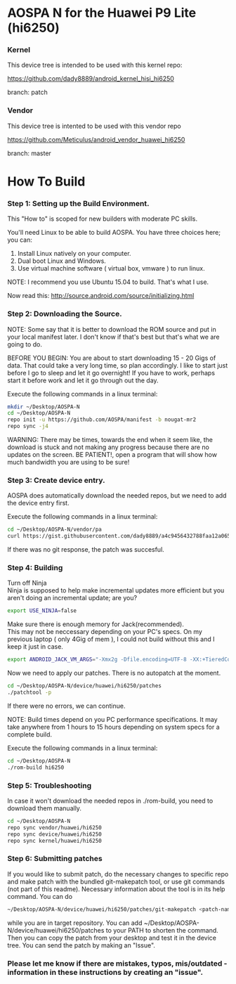 # AOSPA N for the Huawei P9 Lite (hi6250)

### Kernel
This device tree is intended to be used with this kernel repo:

https://github.com/dady8889/android_kernel_hisi_hi6250

branch: patch
### Vendor
This device tree is intented to be used with this vendor repo

https://github.com/Meticulus/android_vendor_huawei_hi6250

branch: master
# How To Build

### Step 1: Setting up the Build Environment.

This "How to" is scoped for new builders with moderate PC skills.

You'll need Linux to be able to build AOSPA. You have three choices here; you can:

1. Install Linux natively on your computer.
2. Dual boot Linux and Windows.
3. Use virtual machine software ( virtual box, vmware ) to run linux.

NOTE: I recommend you use Ubuntu 15.04 to build. That's what I use.

Now read this: http://source.android.com/source/initializing.html

### Step 2: Downloading the Source.

NOTE: Some say that it is better to download the ROM source and put in your local manifest later. I don't know if that's best but that's what we are going to do.

BEFORE YOU BEGIN: You are about to start downloading 15 - 20 Gigs of data. That could take a very long time, so plan accordingly. I like to start just before I go to sleep and let it go overnight! If you have to work, perhaps start it before work and let it go through out the day.

Execute the following commands in a linux terminal:
```bash
mkdir ~/Desktop/AOSPA-N
cd ~/Desktop/AOSPA-N
repo init -u https://github.com/AOSPA/manifest -b nougat-mr2
repo sync -j4
```
WARNING: There may be times, towards the end when it seem like, the download is stuck and not making any progress because there are no updates on the screen. BE PATIENT!, open a program that will show how much bandwidth you are using to be sure!

### Step 3: Create device entry.

AOSPA does automatically download the needed repos, but we need to add the device entry first.

Execute the following commands in a linux terminal:
```bash
cd ~/Desktop/AOSPA-N/vendor/pa
curl https://gist.githubusercontent.com/dady8889/a4c9456432788faa12a065bf181e4d71/raw | git apply -
```

If there was no git response, the patch was succesful.

### Step 4: Building

Turn off Ninja  
Ninja is supposed to help make incremental updates more efficient but you aren't doing an incremental update; are you?
```bash
export USE_NINJA=false
```

Make sure there is enough memory for Jack(recommended).  
This may not be neccessary depending on your PC's specs. On my previous laptop ( only 4Gig of mem ), I could not build without this and I keep it just in case.
```bash
export ANDROID_JACK_VM_ARGS="-Xmx2g -Dfile.encoding=UTF-8 -XX:+TieredCompilation"
```

Now we need to apply our patches. There is no autopatch at the moment.
```bash
cd ~/Desktop/AOSPA-N/device/huawei/hi6250/patches
./patchtool -p
```
If there were no errors, we can continue.

NOTE: Build times depend on you PC performance specifications. It may take anywhere from 1 hours to 15 hours depending on system specs for a complete build.

Execute the following commands in a linux terminal:
```bash
cd ~/Desktop/AOSPA-N
./rom-build hi6250
```

### Step 5: Troubleshooting
In case it won't download the needed repos in ./rom-build, you need to download them manually.
```bash
cd ~/Desktop/AOSPA-N
repo sync vendor/huawei/hi6250
repo sync device/huawei/hi6250
repo sync kernel/huawei/hi6250
```

### Step 6: Submitting patches
If you would like to submit patch, do the necessary changes to specific repo and make patch with 
the bundled git-makepatch tool, or use git commands (not part of this readme). Necessary information about the tool is in its help command.
You can do 
```bash
~/Desktop/AOSPA-N/device/huawei/hi6250/patches/git-makepatch <patch-name>
```
while you are in target repository. You can add ~/Desktop/AOSPA-N/device/huawei/hi6250/patches to your PATH to shorten the command.
Then you can copy the patch from your desktop and test it in the device tree. You can send the patch by making an "Issue".

### Please let me know if there are mistakes, typos, mis/outdated - information in these instructions by creating an "issue".
